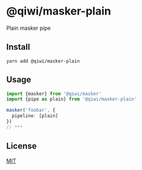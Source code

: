 # @qiwi/masker-plain
Plain masker pipe

## Install
```shell script
yarn add @qiwi/masker-plain
```

## Usage
```typescript
import {masker} from '@qiwi/masker'
import {pipe as plain} from '@qiwi/masker-plain'

masker('foobar', {
  pipeline: [plain]
})
// ***
```

## License
[MIT](https://github.com/qiwi/masker/blob/master/LICENSE)

